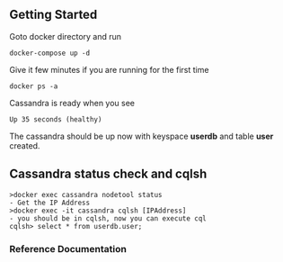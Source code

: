 ## Getting Started
 Goto docker directory and run 
 
 ```docker-compose up -d```
 
 Give it few minutes if you are running for the first time
 
 `docker ps -a`
 
 Cassandra is ready when you see 
 
 `Up 35 seconds (healthy)`
 
 The cassandra should be up now with keyspace **userdb** and table **user** created.
## Cassandra status check and cqlsh
```
>docker exec cassandra nodetool status
- Get the IP Address
>docker exec -it cassandra cqlsh [IPAddress]
- you should be in cqlsh, now you can execute cql
cqlsh> select * from userdb.user;
```
 
### Reference Documentation
